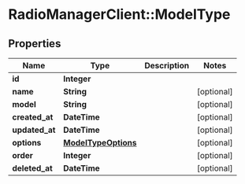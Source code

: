 # RadioManagerClient::ModelType

## Properties
Name | Type | Description | Notes
------------ | ------------- | ------------- | -------------
**id** | **Integer** |  | 
**name** | **String** |  | [optional] 
**model** | **String** |  | [optional] 
**created_at** | **DateTime** |  | [optional] 
**updated_at** | **DateTime** |  | [optional] 
**options** | [**ModelTypeOptions**](ModelTypeOptions.md) |  | [optional] 
**order** | **Integer** |  | [optional] 
**deleted_at** | **DateTime** |  | [optional] 


